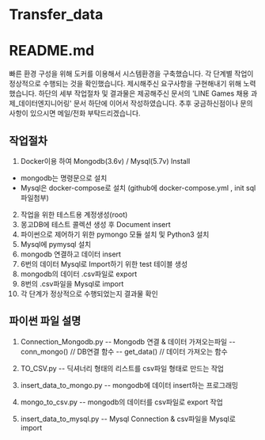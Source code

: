 # Transfer_data

# README.md
빠른 환경 구성을 위해 도커를 이용해서 시스템환경을 구축했습니다. 
각 단계별 작업이 정상적으로 수행되는 것을 확인했습니다. 제시해주신 요구사항을 구현해내기 위해 노력했습니다.
하단의 세부 작업절차 및 결과물은 제공해주신 문서의 'LINE Games 채용 과제_데이터엔지니어링' 문서 하단에 이어서 작성하였습니다. 
추후 궁금하신점이나 문의사항이 있으시면 메일/전화 부탁드리겠습니다.

## 작업절차
1. Docker이용 하여 Mongodb(3.6v) / Mysql(5.7v) Install
 - mongodb는 명령문으로 설치 
 - Mysql은 docker-compose로 설치 (github에 docker-compose.yml , init sql 파일첨부)
2. 작업을 위한 테스트용 계정생성(root)
3. 몽고DB에 테스트 콜렉션 생성 후 Document insert 
4. 파이썬으로 제어하기 위한 pymongo 모듈 설치 및 Python3 설치 
5. Mysql에 pymysql 설치 
6. mongodb 연결하고 데이터 insert
7. 6번의 데이터 Mysql로 Import하기 위한 test 테이블 생성 
8. mongodb의 데이터 .csv파일로 export
9. 8번의 .csv파일을 Mysql로 import
10. 각 단계가 정상적으로 수행되었는지 결과물 확인

## 파이썬 파일 설명
1. Connection_Mongodb.py
-- Mongodb 연결 & 데이터 가져오는파일
-- conn_mongo()  // DB연결 함수
-- get_data()    // 데이터 가져오는 함수 

2. TO_CSV.py
-- 딕셔너리 형태의 리스트를 csv파일 형태로 만드는 작업

3. insert_data_to_mongo.py
-- mongodb에 데이터 insert하는 프로그래밍

4. mongo_to_csv.py
-- mongodb의 데이터를 csv파일로 export 작업

5. insert_data_to_mysql.py
-- Mysql Connection & csv파일을 Mysql로 import